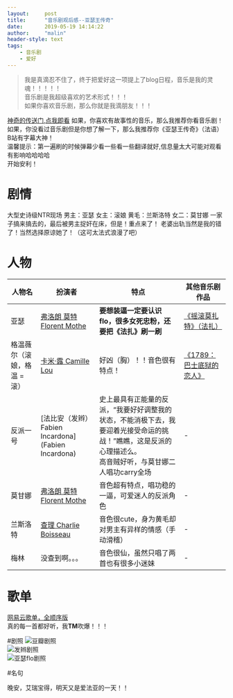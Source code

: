 ```yaml
---
layout:     post
title:      "音乐剧观后感--亚瑟王传奇"
date:       2019-05-19 14:14:22
author:     "malin"
header-style: text
tags:
    - 音乐剧
    - 爱好
---
```


> 我是真滴忍不住了，终于把爱好这一项提上了blog日程，音乐是我的灵魂！！！！！<br/>
> 音乐剧是我超级喜欢的艺术形式！！！<br/>
> 如果你喜欢音乐剧，那么你就是我滴朋友！！！

[神奇的传送门,点我即看](https://www.bilibili.com/video/av6976555)
如果，你喜欢有故事性的音乐，那么我推荐你看音乐剧！<br/>
如果，你没看过音乐剧但是你想了解一下，那么我推荐你《亚瑟王传奇》（法语） B站有字幕大神！<br/>
温馨提示：第一遍刷的时候弹幕少看一些看一些翻译就好,信息量太大可能对观看有影响哈哈哈哈<br/>
开始安利！
# 剧情
大型史诗级NTR现场
男主：亚瑟
女主：滚娘
黄毛：兰斯洛特
女二：莫甘娜
一家子搞来搞去的，最后被男主捉奸在床，但是！重点来了！
老婆出轨当然是我的错了！当然选择原谅她了！（这可太法式浪漫了吧）
# 人物
| 人物名 | 扮演者                                                                                        | 特点                                                             | 其他音乐剧作品 |
| ------ | --------------------------------------------------------------------------------------------- | ---------------------------------------------------------------- | ---- |
| 亚瑟   | [弗洛朗 莫特 Florent Mothe](https://baike.baidu.com/item/Florent%20Mothe/10052036?fr=aladdin) | **要想装逼一定要认识flo，很多女死忠粉，还要把《法扎》刷一刷** | [《摇滚莫扎特》（法扎）](https://www.bilibili.com/video/av3058236) |
| 格温薇尔（滚娘，格温 = 滚）   | [卡米·露 Camille Lou](https://movie.douban.com/celebrity/1396740/) | 好凶（胸）！！音色很有特点！ | [《1789：巴士底狱的恋人》](https://www.bilibili.com/video/av2347887/?spm_id_from=333.788.videocard.0) |
| 反派一号   | [法比安（发辫） Fabien Incardona](Fabien Incardona) | 史上最具有正能量的反派，“我要好好调整我的状态，不能消极下去，我要迎着光接受命运的挑战！”瞧瞧，这是反派的心理描述么。<br/>高音贼好听，与莫甘娜二人唱功carry全场 | - |
| 莫甘娜   | [弗洛朗 莫特 Florent Mothe](https://baike.baidu.com/item/Florent%20Mothe/10052036?fr=aladdin) | 音色超有特点，唱功稳的一逼，可爱迷人的反派角色 | - |
| 兰斯洛特   | [查理 Charlie Boisseau](https://www.last.fm/zh/music/Charlie+Boisseau) | 音色很cute，身为黄毛却对男主有异样的情感（手动滑稽） | - |
| 梅林   | 没查到啊。。。 | 音色很仙，虽然只唱了两首也有很多小迷妹 | - |


# 歌单
[网易云歌单，全顺序版](http://music.163.com/playlist?id=643032254&userid=101960951)<br/>
真的每一首都好听，我**TM**吹爆！！！

#剧照
![豆瓣剧照](http://image.baidu.com/search/detail?ct=503316480&z=undefined&tn=baiduimagedetail&ipn=d&word=%E4%BA%9A%E7%91%9F%E7%8E%8B%E4%BC%A0%E5%A5%87&step_word=&ie=utf-8&in=&cl=2&lm=-1&st=undefined&hd=undefined&latest=undefined&copyright=undefined&cs=1061811970,1596822245&os=1285015657,2336276554&simid=3377202445,289347113&pn=28&rn=1&di=67980&ln=527&fr=&fmq=1558539179123_R&fm=&ic=undefined&s=undefined&se=&sme=&tab=0&width=undefined&height=undefined&face=undefined&is=0,0&istype=0&ist=&jit=&bdtype=0&spn=0&pi=0&gsm=0&objurl=http%3A%2F%2Fi2.hdslb.com%2Fbfs%2Farchive%2F32865ec5189371899beed767f7f7f732813f3a20.jpg&rpstart=0&rpnum=0&adpicid=0&force=undefined)<br/>
![发辫剧照](http://image.baidu.com/search/detail?ct=503316480&z=undefined&tn=baiduimagedetail&ipn=d&word=%E4%BA%9A%E7%91%9F%E7%8E%8B%E4%BC%A0%E5%A5%87&step_word=&ie=utf-8&in=&cl=2&lm=-1&st=undefined&hd=undefined&latest=undefined&copyright=undefined&cs=1975545453,2935098248&os=16296831,1304856059&simid=4082475221,679853564&pn=44&rn=1&di=72270&ln=527&fr=&fmq=1558539179123_R&fm=&ic=undefined&s=undefined&se=&sme=&tab=0&width=undefined&height=undefined&face=undefined&is=0,0&istype=0&ist=&jit=&bdtype=0&spn=0&pi=0&gsm=0&objurl=http%3A%2F%2Fi1.hdslb.com%2Fbfs%2Farchive%2F7f8c976d94d70502396e2e4f5801bf13f86c1353.jpg&rpstart=0&rpnum=0&adpicid=0&force=undefined)<br/>
![亚瑟flo剧照](http://image.baidu.com/search/detail?ct=503316480&z=undefined&tn=baiduimagedetail&ipn=d&word=%E4%BA%9A%E7%91%9F%E7%8E%8B%E4%BC%A0%E5%A5%87&step_word=&ie=utf-8&in=&cl=2&lm=-1&st=undefined&hd=undefined&latest=undefined&copyright=undefined&cs=2346128493,3819131232&os=1915328916,3836746280&simid=4033469851,479266566&pn=1&rn=1&di=79750&ln=527&fr=&fmq=1558539179123_R&fm=&ic=undefined&s=undefined&se=&sme=&tab=0&width=undefined&height=undefined&face=undefined&is=0,0&istype=0&ist=&jit=&bdtype=0&spn=0&pi=0&gsm=0&objurl=http%3A%2F%2Fi2.hdslb.com%2Fbfs%2Farchive%2Fa6616b003d6cf8e52308f4402ed2937b08e4483e.jpg&rpstart=0&rpnum=0&adpicid=0&force=undefined)<br/>


#名句
> 

晚安，艾瑞宝得，明天又是爱法亚的一天！！
